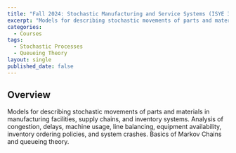 ```yaml
---
title: "Fall 2024: Stochastic Manufacturing and Service Systems (ISYE 3232)"
excerpt: "Models for describing stochastic movements of parts and materials in manufacturing facilities, supply chains, and inventory systems."
categories:
  - Courses
tags:
  - Stochastic Processes
  - Queueing Theory
layout: single
published_date: false
---
```


## Overview
Models for describing stochastic movements of parts and materials in manufacturing facilities, supply chains, and inventory systems. Analysis of congestion, delays, machine usage, line balancing, equipment availability, inventory ordering policies, and system crashes. Basics of Markov Chains and queueing theory.
